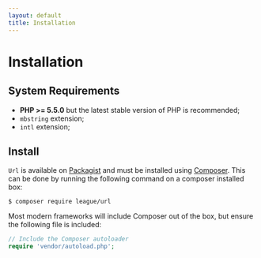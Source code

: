 ```yaml
---
layout: default
title: Installation
---
```


# Installation

## System Requirements

* **PHP >= 5.5.0** but the latest stable version of PHP is recommended;
* `mbstring` extension;
* `intl` extension;

## Install

`Url` is available on [Packagist][] and must be installed using [Composer][]. This can be done by running the following command on a composer installed box:

~~~
$ composer require league/url
~~~

Most modern frameworks will include Composer out of the box, but ensure the following file is included:

~~~php
// Include the Composer autoloader
require 'vendor/autoload.php';
~~~

[Packagist]: https://packagist.org/packages/league/url
[Composer]: https://getcomposer.org/